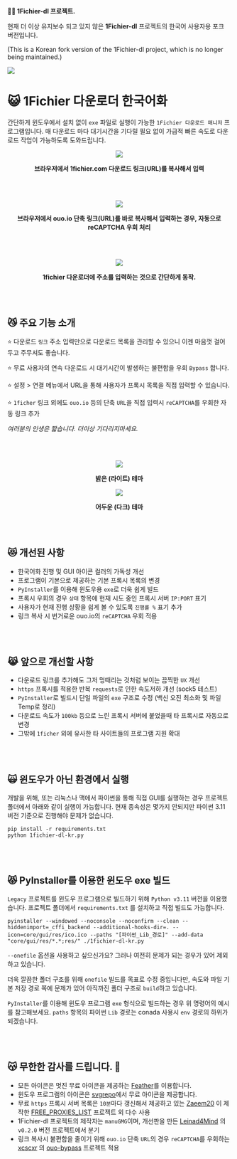**🧙‍♂️ 1Fichier-dl 프로젝트.**

현재 더 이상 유지보수 되고 있지 않은 **1Fichier-dl** 프로젝트의 한국어 사용자용 포크 버전입니다.

(This is a Korean fork version of the 1Fichier-dl project, which is no longer being maintained.)

<p align="left">
  <img src="https://github.com/jshsakura/1fichier-dl/blob/main/screenshots/ico.png?raw=true"></img>
</p>



# 😺 1Fichier 다운로더 한국어화

간단하게 윈도우에서 설치 없이 `exe` 파일로 실행이 가능한 `1Fichier 다운로드 매니저` 프로그램입니다.
매 다운로드 마다 대기시간을 기다릴 필요 없이 가급적 빠른 속도로 다운로드 작업이 가능하도록 도와드립니다.

<p align="center">
  <img src="https://raw.githubusercontent.com/jshsakura/1fichier-dl/main/screenshots/preview-1fichier-site.png"></img>
</p>
<p align="center">
  <b>브라우저에서 1fichier.com 다운로드 링크(URL)를 복사해서 입력</b>
</p>
<br/>
<br/>
<p align="center">
  <img src="https://raw.githubusercontent.com/jshsakura/1fichier-dl/main/screenshots/preview-ouo-shortlink.png"></img>
</p>
<p align="center">
  <b>브라우저에서 ouo.io 단축 링크(URL)를 바로 복사해서 입력하는 경우, 자동으로 reCAPTCHA 우회 처리</b>
</p>
<br/>
<br/>
<p align="center">
  <img src="https://raw.githubusercontent.com/jshsakura/1fichier-dl/main/screenshots/preview.png"></img>
</p>

<p align="center">
  <b>1fichier 다운로더에 주소를 입력하는 것으로 간단하게 동작.</b>
</p>
<br/>
<br/>

## 😼 주요 기능 소개

⭐ 다운로드 `링크` 주소 입력만으로 다운로드 목록을 관리할 수 있으니 이젠 마음껏 걸어두고 주무셔도 좋습니다.

⭐ 무료 사용자의 연속 다운로드 시 대기시간이 발생하는 불편함을 우회 `Bypass` 합니다.

⭐ 설정 > 연결 메뉴에서 URL을 통해 사용자가 프록시 목록을 직접 입력할 수 있습니다.

⭐ `1ficher` 링크 외에도 `ouo.io` 등의 단축 `URL`을 직접 입력시 `reCAPTCHA`를 우회한 자동 링크 추가



*여러분의 인생은 짧습니다. 더이상 기다리지마세요.*

<br/>
<br/>
<p align="center">
  <img src="https://raw.githubusercontent.com/jshsakura/1fichier-dl/main/screenshots/Screenshot_Light.png"></img>
</p>

<p align="center">
  <b>밝은 (라이트) 테마</b>
</p>

<p align="center">
  <img src="https://raw.githubusercontent.com/jshsakura/1fichier-dl/main/screenshots/Screenshot_Dark.png"></img>
</p>

<p align="center">
  <b>어두운 (다크) 테마</b>
</p>
<br/>
<br/>


## 😻 개선된 사항
- 한국어화 진행 및 GUI 아이콘 컬러의 가독성 개선
- 프로그램이 기본으로 제공하는 기본 프록시 목록의 변경
- `PyInstaller`를 이용해 윈도우용 `exe`로 더욱 쉽게 빌드
- 프록시 우회의 경우 `상태` 항목에 현재 시도 중인 프록시 서버 `IP:PORT` 표기
- 사용자가 현재 진행 상황을 쉽게 볼 수 있도록 `진행률 %` 표기 추가
- 링크 복사 시 번거로운 ouo.io의 `reCAPTCHA` 우회 적용
  
<br/>
<br/>

## 😹 앞으로 개선할 사항

- 다운로드 링크를 추가해도 그저 멍때리는 것처럼 보이는 끔찍한 `UX` 개선
- `https` 프록시를 적용한 반복 `requests`로 인한 속도저하 개선 (sock5 테스트)
- `PyInstaller`로 빌드시 단일 파일의 `exe` 구조로 수정 (백신 오진 최소화 및 파일 Temp로 정리)
- 다운로드 속도가 `100kb` 등으로 느린 프록시 서버에 붙었을때 타 프록시로 자동으로 변경
- 그밖에 `1ficher` 외에 유사한 타 사이트들의 프로그램 지원 확대
  
<br/>
<br/>


## 🙀 윈도우가 아닌 환경에서 실행

개발을 위해, 또는 리눅스나 맥에서 파이썬을 통해 직접 GUI를 실행하는 경우 프로젝트 폴더에서 아래와 같이 실행이 가능합니다.
현재 종속성은 몇가지 안되지만 파이썬 3.11 버전 기준으로 진행해야 문제가 없습니다.

```
pip install -r requirements.txt
python 1fichier-dl-kr.py
```

<br/>
<br/>

## 😾 PyInstaller를 이용한 윈도우 exe 빌드

`Legacy` 프로젝트를 윈도우 프로그램으로 빌드하기 위해 `Python v3.11` 버전을 이용했습니다.
프로젝트 폴더에서 `requirements.txt` 를 설치하고 직접 빌드도 가능합니다.

```
pyinstaller --windowed --noconsole --noconfirm --clean --hiddenimport=_cffi_backend --additional-hooks-dir=. --icon=core/gui/res/ico.ico --paths "[파이썬_Lib_경로]" --add-data "core/gui/res/*.*;res/" ./1fichier-dl-kr.py
```

`--onefile` 옵션을 사용하고 싶으신가요? 그러나 여전히 문제가 되는 경우가 있어 제외하고 있습니다.

더욱 깔끔한 폴더 구조를 위해 `onefile` 빌드를 목표로 수정 중입니다만, 속도와 파일 기본 저장 경로 쪽에 문제가 있어 아직까진 폴더 구조로 `build`하고 있습니다.

`PyInstaller`를 이용해 윈도우 프로그램 `exe` 형식으로 빌드하는 경우 위 명령어의 예시를 참고해보세요.
`paths` 항목의 파이썬 `Lib` 경로는 conada 사용시 `env` 경로의 하위가 되겠습니다.

<br/>
<br/>

## 😽 무한한 감사를 드립니다. 🫶

- 모든 아이콘은 멋진 무료 아이콘을 제공하는 [Feather](https://feathericons.com/)를 이용합니다.
- 윈도우 프로그램의 아이콘은 [svgrepo](https://www.svgrepo.com/)에서 무료 아이콘을 제공합니다.
- 무료 `https` 프록시 서버 목록은 `10분`마다 갱신해서 제공하고 있는 [Zaeem20](https://github.com/Zaeem20/FREE_PROXIES_LIST/commits?author=Zaeem20) 이 제작한 [FREE_PROXIES_LIST](https://github.com/Zaeem20/FREE_PROXIES_LIST) 프로젝트 외 다수 사용
- 1Fichier-dl 프로젝트의 제작자는 `manuGMG`이며, 개선판을 만든 [Leinad4Mind](https://github.com/Leinad4Mind/1fichier-dl) 의 `v0.2.0` 버전 프로젝트에서 분기
- 링크 복사시 불편함을 줄이기 위해 `ouo.io` 단축 `URL`의 경우 `reCAPTCHA`를 우회하는 [xcscxr](https://github.com/xcscxr) 의 [ouo-bypass](https://github.com/xcscxr/ouo-bypass) 프로젝트 적용

